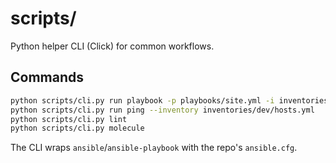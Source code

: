 # scripts/

Python helper CLI (Click) for common workflows.

## Commands
```bash
python scripts/cli.py run playbook -p playbooks/site.yml -i inventories/dev/hosts.yml
python scripts/cli.py run ping --inventory inventories/dev/hosts.yml
python scripts/cli.py lint
python scripts/cli.py molecule
```
The CLI wraps `ansible`/`ansible-playbook` with the repo's `ansible.cfg`.
